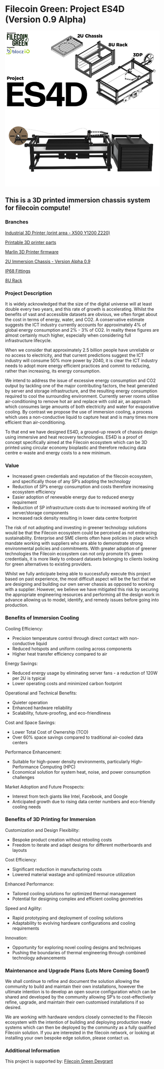 
# Filecoin Green: Project ES4D (Version 0.9 Alpha)

![Screenshot](https://github.com/Monolithcreative/ES4D/blob/main/ES4D.png)
![Screenshot](https://github.com/Monolithcreative/ES4D/blob/main/ES4D_main2.png)

## This is a 3D printed immersion chassis system for filecoin compute!

### Branches

[Industrial 3D Printer (print area - X500 Y1200 Z220)](https://github.com/Monolithcreative/ES4D/tree/3DP)

[Printable 3D printer parts](https://github.com/Monolithcreative/ES4D/tree/3DP-Printable-Parts)

[Marlin 3D Printer firmware](https://github.com/Monolithcreative/ES4D/tree/Marlin-Firmware)

[2U Immersion Chassis - Version Alpha 0.9](https://github.com/Monolithcreative/ES4D/tree/2U-Immersion-Chassis)

[IP68 Fittings](https://github.com/Monolithcreative/ES4D/tree/IP68-Fittings)

[8U Rack](https://github.com/Monolithcreative/ES4D/tree/8U-Rack)

### Project Description

It is widely acknowledged that the size of the digital universe will at least double every two years, and this rate of growth is accelerating. Whilst the benefits of vast and accessible datasets are obvious, we often forget about the cost in terms of energy, water, and CO2. A conservative estimate suggests the ICT industry currently accounts for approximately 4% of global energy consumption and 2% - 3% of CO2. In reality these figures are almost certainly much higher, especially when considering full infrastructure lifecycle.

When we consider that approximately 2.5 billion people have unreliable or no access to electricity, and that current predictions suggest the ICT industry will consume 50% more power by 2040, it is clear the ICT industry needs to adopt more energy efficient practices and commit to reducing, rather than increasing, its energy consumption.

We intend to address the issue of excessive energy consumption and CO2 output by tackling one of the major contributing factors, the heat generated by server and storage infrastructure, and the resulting energy consumption required to cool the surrounding environment. Currently server rooms utilise air-conditioning to remove hot air and replace with cold air, an approach which consumes large amounts of both electricity and water for evaporative cooling. By contrast we propose the use of immersion cooling, a process which uses a non-conductive liquid to capture heat and is many times more efficient than air-conditioning. 

To that end we have designed ES4D, a ground-up rework of chassis design using immersive and heat recovery technologies. ES4D is a proof of concept specifically aimed at the Filecoin ecosystem which can be 3D printed using circular economy bioplastic and therefore reducing data centre e-waste and energy costs to a new minimum.

### Value
- Increased green credentials and reputation of the filecoin ecosystem, and specifically those of any SP’s adopting the technology
- Reduction of SP’s energy consumption and costs therefore increasing ecosystem efficiency
- Easier adoption of renewable energy due to reduced energy requirement
- Reduction of SP infrastructure costs due to increased working life of server/storage components
- Increased rack density resulting in lower data centre footprint

The risk of not adopting and investing in greener technology solutions would be that the Filecoin ecosystem could be perceived as not embracing sustainability. Enterprise and SME clients often have policies in place which mandate working with suppliers who are able to demonstrate strong environmental policies and commitments. With greater adoption of greener technologies the Filecoin ecosystem can not only promote it’s green credentials, it is more likely to onboard datasets belonging to clients looking for green alternatives to existing providers.

Whilst we fully anticipate being able to successfully execute this project based on past experience, the most difficult aspect will be the fact that we are designing and building our own server chassis as opposed to working with a supplier. However, we believe we have mitigated this risk by securing the appropriate engineering resources and performing all the design work in advance allowing us to model, identify, and remedy issues before going into production.

### Benefits of Immersion Cooling 

Cooling Efficiency:
- Precision temperature control through direct contact with non-conductive liquid
- Reduced hotspots and uniform cooling across components
- Higher heat transfer efficiency compared to air

Energy Savings:
- Reduced energy usage by eliminating server fans - a reduction of 120W per 2U is typical
- Lower operating costs and minimized carbon footprint

Operational and Technical Benefits:
- Quieter operation
- Enhanced hardware reliability
- Scalability, future-proofing, and eco-friendliness

Cost and Space Savings:
- Lower Total Cost of Ownership (TCO)
- Over 60% space savings compared to traditional air-cooled data centers

Performance Enhancement:
- Suitable for high-power density environments, particularly High-Performance Computing (HPC)
- Economical solution for system heat, noise, and power consumption challenges

Market Adoption and Future Prospects:
- Interest from tech giants like Intel, Facebook, and Google
- Anticipated growth due to rising data center numbers and eco-friendly cooling needs

### Benefits of 3D Printing for Immersion

Customization and Design Flexibility:
- Bespoke product creation without retooling costs
- Freedom to iterate and adapt designs for different motherboards and layouts

Cost Efficiency:
- Significant reduction in manufacturing costs
- Lowered material wastage and optimized resource utilization

Enhanced Performance:
- Tailored cooling solutions for optimized thermal management
- Potential for designing complex and efficient cooling geometries

Speed and Agility:
- Rapid prototyping and deployment of cooling solutions
- Adaptability to evolving hardware configurations and cooling requirements

Innovation:
- Opportunity for exploring novel cooling designs and techniques
- Pushing the boundaries of thermal engineering through combined technology advancements

### Maintenance and Upgrade Plans (Lots More Coming Soon!)

We shall continue to refine and document the solution allowing the community to build and maintain their own installations, however the ultimate intention is to develop an open source configuration which can be shared and developed by the community allowing SP’s to cost-effectively refine, upgrade, and maintain their own customised installations if so desired.

We are working with hardware vendors closely connected to the Filecoin ecosystem with the intention of building and deploying production ready systems which can then be deployed by the community as a fully qualified Filecoin solution.
If you are interested in the filecoin network, or looking at installing your own bespoke edge solution, please contact us.

### Additional Information

This project is supported by:
[Filecoin Green Devgrant](https://github.com/filecoin-project/devgrants/issues/916)
